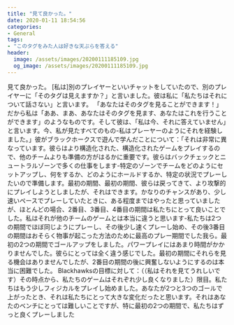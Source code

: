 ```yaml
---
title: "見て良かった。"
date: 2020-01-11 18:54:56
categories:
- General
tags:
- "このタグをみた人は好きな天ぷらを答える"
header:
  image: /assets/images/20200111185109.jpg
  og_image: /assets/images/20200111185109.jpg
---
```


見て良かった。 [私は]別のプレイヤーといいチャットをしていたので、別のプレイヤーに「そのタグは見えますか？」と言いました。彼は私に「私たちはそれについて話さない」と言います。 「あなたはそのタグを見ることができます！」だから私は「ああ、まあ、あなたはそのタグを見ます、あなたはこれを行うことができます」のようなものです。そして彼は、「私は今、それに答えていません」と言います。今、私が見たすべてのもの-私はプレーヤーのようにそれを経験しました。」彼がブラックホークスで遊んで学んだことについて：「それは非常に異なっています。彼らはより構造化された、構造化されたゲームをプレイするので、他のチームよりも準備の方がはるかに重要です。彼らはバックチェックとニュートラルゾーンで多くの仕事をします-特定のゾーンでチームをどのようにセットアップし、何をするか、どのようにホールドするか、特定の状況でプレーしたいので準備します。最初の期間、最初の期間、彼らは戻ってきて、より攻撃的にプレイしようとしましたが、それはできます。かなりのチャンスがあり、少し速いペースでプレーしていたときに、ある程度まではやったと思っていましたが、ほとんどの場合、2番目、3番目、4番目の期間は私たちにとって良いことでした。私はそれが他のチームのゲームとは本当に違うと思います-私たちは2つの期間でほぼ同じようにプレーし、その後少し速くプレーし始め、その後3番目の期間はおそらく物事が起こった方法のために最高のプレー期間でした我ら。最初の2つの期間でゴールアップをしました。パワープレイにはあまり時間がかかりませんでした。彼らにとっては全く違う感じでした。最初の期間にそれらを見る機会はありませんでしたが、2番目の期間の後に興奮しないようにするのは本当に困難でした。 Blackhawksの目標に対して：（（私はそれを見てうれしいです）その時点から、私たちのゲームはそれぞれ少し良くなりました）限目。私たちはもう少しフィジカルをプレイし始めました。あなたが2つと3つのゴールで上がったとき、それは私たちにとって大きな変化だったと思います。それはあなたのベンチにとっては難しいことですが、特に最初の2つの期間で、私たちはずっと良くプレーしました
